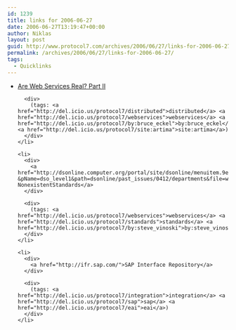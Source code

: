 ```yaml
---
id: 1239
title: links for 2006-06-27
date: 2006-06-27T13:19:47+00:00
author: Niklas
layout: post
guid: http://www.protocol7.com/archives/2006/06/27/links-for-2006-06-27/
permalink: /archives/2006/06/27/links-for-2006-06-27/
tags:
  - Quicklinks
---
```

<div class='microid-d84d96e8263d3e36b390c5fc036fef9ac4045810'>
  <ul>
    <li>
      <div>
        <a href="http://www.artima.com/weblogs/viewpost.jsp?thread=165293">Are Web Services Real? Part II</a>
      </div>
      
      <div>
        (tags: <a href="http://del.icio.us/protocol7/distributed">distributed</a> <a href="http://del.icio.us/protocol7/webservices">webservices</a> <a href="http://del.icio.us/protocol7/by:bruce_eckel">by:bruce_eckel</a> <a href="http://del.icio.us/protocol7/site:artima">site:artima</a>)
      </div>
    </li>
    
    <li>
      <div>
        <a href="http://dsonline.computer.org/portal/site/dsonline/menuitem.9ed3d9924aeb0dcd82ccc6716bbe36ec/index.jsp?&pName=dso_level1&path=dsonline/past_issues/0412/departments&file=w6tow.xml&xsl=article.xsl&">WS-NonexistentStandards</a>
      </div>
      
      <div>
        (tags: <a href="http://del.icio.us/protocol7/webservices">webservices</a> <a href="http://del.icio.us/protocol7/standards">standards</a> <a href="http://del.icio.us/protocol7/by:steve_vinoski">by:steve_vinoski</a>)
      </div>
    </li>
    
    <li>
      <div>
        <a href="http://ifr.sap.com/">SAP Interface Repository</a>
      </div>
      
      <div>
        (tags: <a href="http://del.icio.us/protocol7/integration">integration</a> <a href="http://del.icio.us/protocol7/sap">sap</a> <a href="http://del.icio.us/protocol7/eai">eai</a>)
      </div>
    </li>
  </ul>
</div>